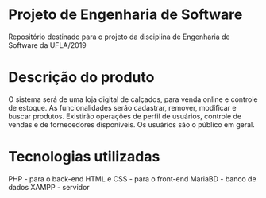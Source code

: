 # Projeto de Engenharia de Software #

Repositório destinado para o projeto da disciplina de Engenharia de Software da UFLA/2019

# Descrição do produto #

O sistema será de uma loja digital de calçados, para venda online e controle de estoque. 
As funcionalidades serão cadastrar, remover, modificar e buscar produtos. 
Existirão operações de perfil de usuários, controle de vendas e de fornecedores disponíveis. 
Os usuários são o público em geral.

# Tecnologias utilizadas #

PHP - para o back-end
HTML e CSS - para o front-end
MariaBD - banco de dados
XAMPP - servidor
